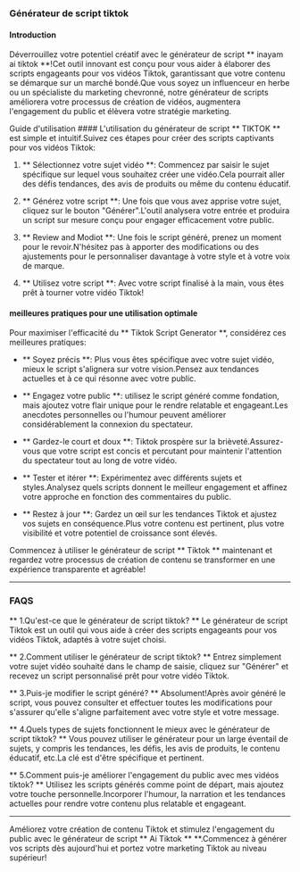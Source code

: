 ### Générateur de script tiktok

#### Introduction
Déverrouillez votre potentiel créatif avec le générateur de script ** inayam ai tiktok **!Cet outil innovant est conçu pour vous aider à élaborer des scripts engageants pour vos vidéos Tiktok, garantissant que votre contenu se démarque sur un marché bondé.Que vous soyez un influenceur en herbe ou un spécialiste du marketing chevronné, notre générateur de scripts améliorera votre processus de création de vidéos, augmentera l'engagement du public et élèvera votre stratégie marketing.

Guide d'utilisation ####
L'utilisation du générateur de script ** TIKTOK ** est simple et intuitif.Suivez ces étapes pour créer des scripts captivants pour vos vidéos Tiktok:

1. ** Sélectionnez votre sujet vidéo **: Commencez par saisir le sujet spécifique sur lequel vous souhaitez créer une vidéo.Cela pourrait aller des défis tendances, des avis de produits ou même du contenu éducatif.

2. ** Générez votre script **: Une fois que vous avez apprise votre sujet, cliquez sur le bouton "Générer".L'outil analysera votre entrée et produira un script sur mesure conçu pour engager efficacement votre public.

3. ** Review and Modiot **: Une fois le script généré, prenez un moment pour le revoir.N'hésitez pas à apporter des modifications ou des ajustements pour le personnaliser davantage à votre style et à votre voix de marque.

4. ** Utilisez votre script **: Avec votre script finalisé à la main, vous êtes prêt à tourner votre vidéo Tiktok!

#### meilleures pratiques pour une utilisation optimale
Pour maximiser l'efficacité du ** Tiktok Script Generator **, considérez ces meilleures pratiques:

- ** Soyez précis **: Plus vous êtes spécifique avec votre sujet vidéo, mieux le script s'alignera sur votre vision.Pensez aux tendances actuelles et à ce qui résonne avec votre public.

- ** Engagez votre public **: utilisez le script généré comme fondation, mais ajoutez votre flair unique pour le rendre relatable et engageant.Les anecdotes personnelles ou l'humour peuvent améliorer considérablement la connexion du spectateur.

- ** Gardez-le court et doux **: Tiktok prospère sur la brièveté.Assurez-vous que votre script est concis et percutant pour maintenir l'attention du spectateur tout au long de votre vidéo.

- ** Tester et itérer **: Expérimentez avec différents sujets et styles.Analysez quels scripts donnent le meilleur engagement et affinez votre approche en fonction des commentaires du public.

- ** Restez à jour **: Gardez un œil sur les tendances Tiktok et ajustez vos sujets en conséquence.Plus votre contenu est pertinent, plus votre visibilité et votre potentiel de croissance sont élevés.

Commencez à utiliser le générateur de script ** Tiktok ** maintenant et regardez votre processus de création de contenu se transformer en une expérience transparente et agréable!

---

### FAQS

** 1.Qu'est-ce que le générateur de script tiktok? **
Le générateur de script Tiktok est un outil qui vous aide à créer des scripts engageants pour vos vidéos Tiktok, adaptés à votre sujet choisi.

** 2.Comment utiliser le générateur de script tiktok? **
Entrez simplement votre sujet vidéo souhaité dans le champ de saisie, cliquez sur "Générer" et recevez un script personnalisé prêt pour votre vidéo Tiktok.

** 3.Puis-je modifier le script généré? **
Absolument!Après avoir généré le script, vous pouvez consulter et effectuer toutes les modifications pour s'assurer qu'elle s'aligne parfaitement avec votre style et votre message.

** 4.Quels types de sujets fonctionnent le mieux avec le générateur de script tiktok? **
Vous pouvez utiliser le générateur pour un large éventail de sujets, y compris les tendances, les défis, les avis de produits, le contenu éducatif, etc.La clé est d'être spécifique et pertinent.

** 5.Comment puis-je améliorer l'engagement du public avec mes vidéos tiktok? **
Utilisez les scripts générés comme point de départ, mais ajoutez votre touche personnelle.Incorporer l'humour, la narration et les tendances actuelles pour rendre votre contenu plus relatable et engageant.

---

Améliorez votre création de contenu Tiktok et stimulez l'engagement du public avec le générateur de script ** Ai Tiktok ** **.Commencez à générer vos scripts dès aujourd'hui et portez votre marketing Tiktok au niveau supérieur!